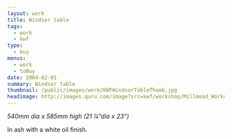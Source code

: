 ```yaml
---
layout: work
title: Windsor table
tags:
  - work
  - kwf
type: 
  - buy
menus: 
  - work 
  - toBuy
date: 2004-02-01
summary: Windsor table
thumbnail: /public/images/work/KWFWindsorTableThumb.jpg
headimage: http://images.quru.com/image?src=kwf/workshop/Millmead_Workshop_Katie_Walker_Furniture_S_FL_orig.jpg
---
```

_540mm dia x 585mm high (21 1⁄4”dia x 23”)_

In ash with a white oil finish.
